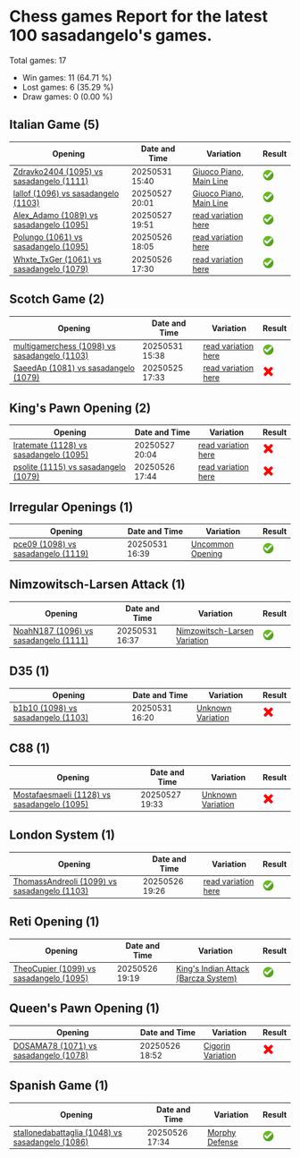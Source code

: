# Chess games Report for the latest 100 sasadangelo's games.

Total games: 17
- Win games: 11 (64.71 %)
- Lost games: 6 (35.29 %)
- Draw games: 0 (0.00 %)

## Italian Game (5)

| Opening | Date and Time | Variation | Result |
|---------|---------------|-----------|--------|
| [Zdravko2404 (1095) vs sasadangelo (1111)](https://www.chess.com/game/live/139067152882) | 20250531 15:40 | [Giuoco Piano, Main Line](https://www.chess.com/openings/Giuoco-Piano-Game-Main-Line-Birds-Attack...7.a4-a5-8.b5-Ne7) | ![Win](img/win.png) |
| [lallof (1096) vs sasadangelo (1103)](https://www.chess.com/game/live/138930953940) | 20250527 20:01 | [Giuoco Piano, Main Line](https://www.chess.com/openings/Giuoco-Piano-Game-Main-Line-Giuoco-Pianissimo-Variation-5...d6-6.Nbd2) | ![Win](img/win.png) |
| [Alex_Adamo (1089) vs sasadangelo (1095)](https://www.chess.com/game/live/138930636108) | 20250527 19:51 | [read variation here](https://www.chess.com/openings/Giuoco-Piano-Game-Giuoco-Pianissimo-Variation-4...Nf6) | ![Win](img/win.png) |
| [Polungo (1061) vs sasadangelo (1095)](https://www.chess.com/game/live/138890444034) | 20250526 18:05 | [read variation here](https://www.chess.com/openings/Giuoco-Piano-Game-4.O-O-Nf6) | ![Win](img/win.png) |
| [Whxte_TxGer (1061) vs sasadangelo (1079)](https://www.chess.com/game/live/138889282750) | 20250526 17:30 | [read variation here](https://www.chess.com/openings/Giuoco-Piano-Game-Four-Knights-Game) | ![Win](img/win.png) |

## Scotch Game (2)

| Opening | Date and Time | Variation | Result |
|---------|---------------|-----------|--------|
| [multigamerchess (1098) vs sasadangelo (1103)](https://www.chess.com/game/live/139067094070) | 20250531 15:38 | [read variation here](https://www.chess.com/openings/Scotch-Game-3...exd4-4.Nxd4-Nxd4-5.Qxd4) | ![Win](img/win.png) |
| [SaeedAp (1081) vs sasadangelo (1079)](https://www.chess.com/game/live/138853884212) | 20250525 17:33 | [read variation here](https://www.chess.com/openings/Scotch-Game-3...exd4-4.Nxd4-Nxd4-5.Qxd4) | ![Lose](img/lose.png) |

## King's Pawn Opening (2)

| Opening | Date and Time | Variation | Result |
|---------|---------------|-----------|--------|
| [Iratemate (1128) vs sasadangelo (1095)](https://www.chess.com/game/live/138931043376) | 20250527 20:04 | [read variation here](https://www.chess.com/openings/Kings-Pawn-Opening-Leonardis-Variation-2...Nf6) | ![Lose](img/lose.png) |
| [psolite (1115) vs sasadangelo (1079)](https://www.chess.com/game/live/138889752260) | 20250526 17:44 | [read variation here](https://www.chess.com/openings/Kings-Pawn-Opening-1...e5) | ![Lose](img/lose.png) |

## Irregular Openings (1)

| Opening | Date and Time | Variation | Result |
|---------|---------------|-----------|--------|
| [pce09 (1098) vs sasadangelo (1119)](https://www.chess.com/game/live/139069008296) | 20250531 16:39 | [Uncommon Opening](https://www.chess.com/openings/Van-t-Kruijs-Opening-1...e5) | ![Win](img/win.png) |

## Nimzowitsch-Larsen Attack (1)

| Opening | Date and Time | Variation | Result |
|---------|---------------|-----------|--------|
| [NoahN187 (1096) vs sasadangelo (1111)](https://www.chess.com/game/live/139068944304) | 20250531 16:37 | [Nimzowitsch-Larsen Variation](https://www.chess.com/openings/Nimzowitsch-Larsen-Attack-Modern-Variation-2.Bb2-Nc6-3.e3-d5-4.Bb5) | ![Win](img/win.png) |

## D35 (1)

| Opening | Date and Time | Variation | Result |
|---------|---------------|-----------|--------|
| [b1b10 (1098) vs sasadangelo (1103)](https://www.chess.com/game/live/139068415492) | 20250531 16:20 | [Unknown Variation](https://www.chess.com/openings/Queens-Gambit-Declined-Exchange-Variation-4...exd5-5.Nf3) | ![Lose](img/lose.png) |

## C88 (1)

| Opening | Date and Time | Variation | Result |
|---------|---------------|-----------|--------|
| [Mostafaesmaeli (1128) vs sasadangelo (1095)](https://www.chess.com/game/live/138930044976) | 20250527 19:33 | [Unknown Variation](https://www.chess.com/openings/Ruy-Lopez-Opening-Morphy-Defense-Closed-6.Re1-b5-7.Bb3-O-O-8.c3) | ![Lose](img/lose.png) |

## London System (1)

| Opening | Date and Time | Variation | Result |
|---------|---------------|-----------|--------|
| [ThomassAndreoli (1099) vs sasadangelo (1103)](https://www.chess.com/game/live/138893081540) | 20250526 19:26 | [read variation here](https://www.chess.com/openings/London-System...6.c3-Bd6-7.Bg3-O-O-8.Bd3) | ![Win](img/win.png) |

## Reti Opening (1)

| Opening | Date and Time | Variation | Result |
|---------|---------------|-----------|--------|
| [TheoCupier (1099) vs sasadangelo (1095)](https://www.chess.com/game/live/138892852760) | 20250526 19:19 | [King's Indian Attack (Barcza System)](https://www.chess.com/openings/Kings-Indian-Attack...3.Bg2-e5-4.d3-Nf6) | ![Win](img/win.png) |

## Queen's Pawn Opening (1)

| Opening | Date and Time | Variation | Result |
|---------|---------------|-----------|--------|
| [DOSAMA78 (1071) vs sasadangelo (1078)](https://www.chess.com/game/live/138891992488) | 20250526 18:52 | [Cigorin Variation](https://www.chess.com/openings/Queens-Pawn-Opening-Accelerated-London-System...3.e3-c5-4.c3-e6) | ![Lose](img/lose.png) |

## Spanish Game (1)

| Opening | Date and Time | Variation | Result |
|---------|---------------|-----------|--------|
| [stallonedabattaglia (1048) vs sasadangelo (1086)](https://www.chess.com/game/live/138889411834) | 20250526 17:34 | [Morphy Defense](https://www.chess.com/openings/Ruy-Lopez-Opening-Morphy-Defense-Anderssen-Variation-5...b5-6.Bb3-Be7-7.Nc3) | ![Win](img/win.png) |
